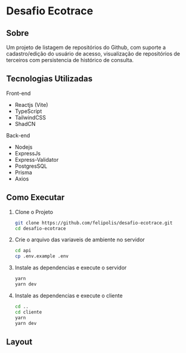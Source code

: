 # Desafio Ecotrace

## Sobre

Um projeto de listagem de repositórios do Github, com suporte a cadastro/edição do usuário de acesso, visualização de repositórios de terceiros com persistencia de histórico de consulta.

## Tecnologias Utilizadas

Front-end

* Reactjs (Vite)
* TypeScript
* TailwindCSS
* ShadCN

Back-end

* Nodejs
* ExpressJs
* Express-Validator
* PostgresSQL
* Prisma
* Axios

## Como Executar

1. Clone o Projeto

   ```bash
   git clone https://github.com/felipolis/desafio-ecotrace.git
   cd desafio-ecotrace
   ```
2. Crie o arquivo das variaveis de ambiente no servidor

   ```bash
   cd api
   cp .env.example .env
   ```
3. Instale as dependencias e execute o servidor

   ```bash
   yarn
   yarn dev
   ```
4. Instale as dependencias e execute o cliente

   ```bash
   cd ..
   cd cliente
   yarn
   yarn dev
   ```

## Layout
